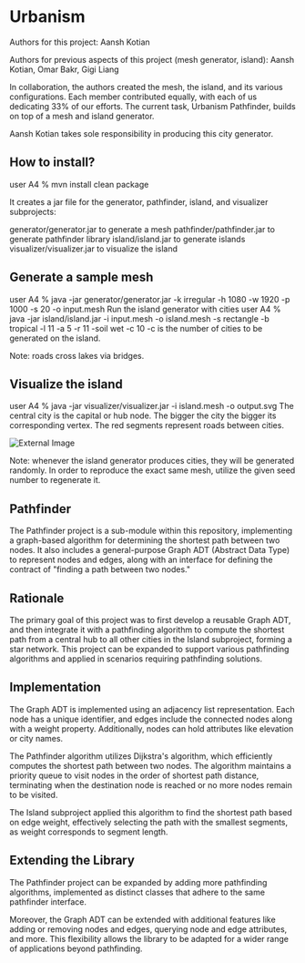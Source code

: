 # Urbanism

Authors for this project: Aansh Kotian

Authors for previous aspects of this project (mesh generator, island): Aansh Kotian, Omar Bakr, Gigi Liang

In collaboration, the authors created the mesh, the island, and its various configurations. Each member contributed equally, with each of us dedicating 33% of our efforts. The current task, Urbanism Pathfinder, builds on top of a mesh and island generator.

Aansh Kotian takes sole responsibility in producing this city generator.

## How to install?

user A4 % mvn install clean package

It creates a jar file for the generator, pathfinder, island, and visualizer subprojects:

generator/generator.jar to generate a mesh
pathfinder/pathfinder.jar to generate pathfinder library
island/island.jar to generate islands
visualizer/visualizer.jar to visualize the island

## Generate a sample mesh
user A4 % java -jar generator/generator.jar -k irregular -h 1080 -w 1920 -p 1000 -s 20 -o input.mesh 
Run the island generator with cities
user A4 % java -jar island/island.jar -i input.mesh -o island.mesh -s rectangle -b tropical -l 11 -a 5 -r 11 -soil wet -c 10
-c <arg> is the number of cities to be generated on the island.

Note: roads cross lakes via bridges.

## Visualize the island
user A4 % java -jar visualizer/visualizer.jar -i island.mesh -o output.svg
The central city is the capital or hub node. The bigger the city the bigger its corresponding vertex. The red segments represent roads between cities.

![External Image](https://i.imgur.com/MF34kKr.jpeg)

Note: whenever the island generator produces cities, they will be generated randomly. In order to reproduce the exact same mesh, utilize the given seed number to regenerate it.

## Pathfinder
The Pathfinder project is a sub-module within this repository, implementing a graph-based algorithm for determining the shortest path between two nodes. It also includes a general-purpose Graph ADT (Abstract Data Type) to represent nodes and edges, along with an interface for defining the contract of "finding a path between two nodes."

## Rationale
The primary goal of this project was to first develop a reusable Graph ADT, and then integrate it with a pathfinding algorithm to compute the shortest path from a central hub to all other cities in the Island subproject, forming a star network. This project can be expanded to support various pathfinding algorithms and applied in scenarios requiring pathfinding solutions.

## Implementation
The Graph ADT is implemented using an adjacency list representation. Each node has a unique identifier, and edges include the connected nodes along with a weight property. Additionally, nodes can hold attributes like elevation or city names.

The Pathfinder algorithm utilizes Dijkstra's algorithm, which efficiently computes the shortest path between two nodes. The algorithm maintains a priority queue to visit nodes in the order of shortest path distance, terminating when the destination node is reached or no more nodes remain to be visited.

The Island subproject applied this algorithm to find the shortest path based on edge weight, effectively selecting the path with the smallest segments, as weight corresponds to segment length.

## Extending the Library
The Pathfinder project can be expanded by adding more pathfinding algorithms, implemented as distinct classes that adhere to the same pathfinder interface.

Moreover, the Graph ADT can be extended with additional features like adding or removing nodes and edges, querying node and edge attributes, and more. This flexibility allows the library to be adapted for a wider range of applications beyond pathfinding.
